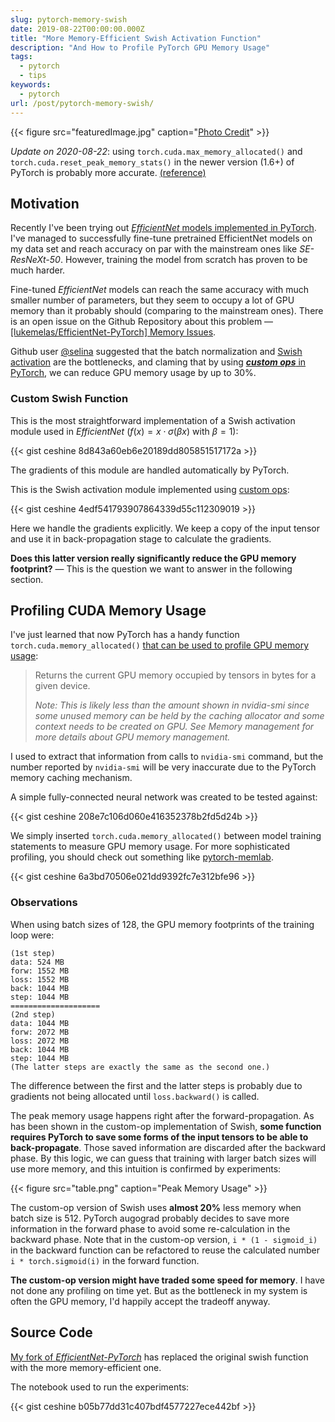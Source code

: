 ```yaml
---
slug: pytorch-memory-swish
date: 2019-08-22T00:00:00.000Z
title: "More Memory-Efficient Swish Activation Function"
description: "And How to Profile PyTorch GPU Memory Usage"
tags:
  - pytorch
  - tips
keywords:
  - pytorch
url: /post/pytorch-memory-swish/
---
```


{{< figure src="featuredImage.jpg" caption="[Photo Credit](https://pixabay.com/photos/people-friends-together-happy-4050698/)" >}}

_Update on 2020-08-22_: using `torch.cuda.max_memory_allocated()` and `torch.cuda.reset_peak_memory_stats()` in the newer version (1.6+) of PyTorch is probably more accurate. [(reference)](https://pytorch.org/docs/stable/cuda.html#torch.cuda.max_memory_allocated)

## Motivation

Recently I've been trying out [_EfficientNet_ models implemented in PyTorch](https://github.com/lukemelas/EfficientNet-PyTorch). I've managed to successfully fine-tune pretrained EfficientNet models on my data set and reach accuracy on par with the mainstream ones like _SE-ResNeXt-50_. However, training the model from scratch has proven to be much harder.

Fine-tuned _EfficientNet_ models can reach the same accuracy with much smaller number of parameters, but they seem to occupy a lot of GPU memory than it probably should (comparing to the mainstream ones). There is an open issue on the Github Repository about this problem — [[lukemelas/EfficientNet-PyTorch] Memory Issues](https://github.com/lukemelas/EfficientNet-PyTorch/issues/18).

Github user [@selina](https://github.com/seilna) suggested that the batch normalization and [Swish activation](https://arxiv.org/abs/1710.05941) are the bottlenecks, and claming that by using [**_custom ops_** in PyTorch](https://pytorch.org/docs/stable/notes/extending.html), we can reduce GPU memory usage by up to 30%.

### Custom Swish Function

This is the most straightforward implementation of a Swish activation module used in _EfficientNet_ ($f(x) = x \cdot \sigma(\beta x)$ with $\beta = 1$):

{{< gist ceshine 8d843a60eb6e20189dd805851517172a >}}

The gradients of this module are handled automatically by PyTorch.

This is the Swish activation module implemented using [custom ops](https://pytorch.org/docs/stable/notes/extending.html):

{{< gist ceshine 4edf541793907864339d55c112309019 >}}

Here we handle the gradients explicitly. We keep a copy of the input tensor and use it in back-propagation stage to calculate the gradients.

**Does this latter version really significantly reduce the GPU memory footprint?** — This is the question we want to answer in the following section.

## Profiling CUDA Memory Usage

I've just learned that now PyTorch has a handy function `torch.cuda.memory_allocated()` [that can be used to profile GPU memory usage](https://pytorch.org/docs/stable/cuda.html#memory-management):

> Returns the current GPU memory occupied by tensors in bytes for a given device.
>
> _Note: This is likely less than the amount shown in nvidia-smi since some unused memory can be held by the caching allocator and some context needs to be created on GPU. See Memory management for more details about GPU memory management._

I used to extract that information from calls to `nvidia-smi` command, but the number reported by `nvidia-smi` will be very inaccurate due to the PyTorch memory caching mechanism.

A simple fully-connected neural network was created to be tested against:

{{< gist ceshine 208e7c106d060e416352378b2fd5d24b >}}

We simply inserted `torch.cuda.memory_allocated()` between model training statements to measure GPU memory usage. For more sophisticated profiling, you should check out something like [pytorch-memlab](https://pypi.org/project/pytorch-memlab/).

{{< gist ceshine 6a3bd70506e021dd9392fc7e312bfe96 >}}

### Observations

When using batch sizes of 128, the GPU memory footprints of the training loop were:

```
(1st step)
data: 524 MB
forw: 1552 MB
loss: 1552 MB
back: 1044 MB
step: 1044 MB
====================
(2nd step)
data: 1044 MB
forw: 2072 MB
loss: 2072 MB
back: 1044 MB
step: 1044 MB
(The latter steps are exactly the same as the second one.)
```

The difference between the first and the latter steps is probably due to gradients not being allocated until `loss.backward()` is called.

The peak memory usage happens right after the forward-propagation. As has been shown in the custom-op implementation of Swish, **some function requires PyTorch to save some forms of the input tensors to be able to back-propagate**. Those saved information are discarded after the backward phase. By this logic, we can guess that training with larger batch sizes will use more memory, and this intuition is confirmed by experiments:

{{< figure src="table.png" caption="Peak Memory Usage" >}}

The custom-op version of Swish uses **almost 20%** less memory when batch size is 512. PyTorch augograd probably decides to save more information in the forward phase to avoid some re-calculation in the backward phase. Note that in the custom-op version, `i * (1 - sigmoid_i)` in the backward function can be refactored to reuse the calculated number `i * torch.sigmoid(i)` in the forward function.

**The custom-op version might have traded some speed for memory**. I have not done any profiling on time yet. But as the bottleneck in my system is often the GPU memory, I'd happily accept the tradeoff anyway.

## Source Code

[My fork of _EfficientNet-PyTorch_](https://github.com/ceshine/EfficientNet-PyTorch) has replaced the original swish function with the more memory-efficient one.

The notebook used to run the experiments:

{{< gist ceshine b05b77dd31c407bdf4577227ece442bf >}}
